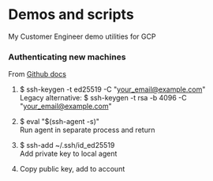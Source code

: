 # Demos and scripts
My Customer Engineer demo utilities for GCP

### Authenticating new machines
From [Github docs](https://docs.github.com/en/github/authenticating-to-github/generating-a-new-ssh-key-and-adding-it-to-the-ssh-agent)

1) $ ssh-keygen -t ed25519 -C "your_email@example.com"  
Legacy alternative: $ ssh-keygen -t rsa -b 4096 -C "your_email@example.com"

2) $ eval "$(ssh-agent -s)"  
Run agent in separate process and return

3) $ ssh-add ~/.ssh/id_ed25519  
Add private key to local agent

4) Copy public key, add to account

